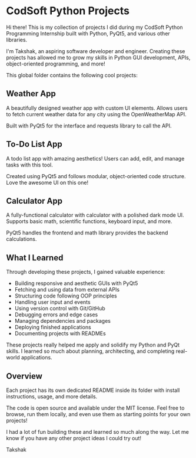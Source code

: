 # CodSoft Python Projects

Hi there! This is my collection of projects I did during my CodSoft Python Programming Internship built with Python, PyQt5, and various other libraries.

I'm Takshak, an aspiring software developer and engineer. Creating these projects has allowed me to grow my skills in Python GUI development, APIs, object-oriented programming, and more!

This global folder contains the following cool projects:

## Weather App

A beautifully designed weather app with custom UI elements. Allows users to fetch current weather data for any city using the OpenWeatherMap API.

Built with PyQt5 for the interface and requests library to call the API.

## To-Do List App

A todo list app with amazing aesthetics! Users can add, edit, and manage tasks with this tool.

Created using PyQt5 and follows modular, object-oriented code structure. Love the awesome UI on this one!

## Calculator App

A fully-functional calculator with calculator with a polished dark mode UI. Supports basic math, scientific functions, keyboard input, and more.

PyQt5 handles the frontend and math library provides the backend calculations.

## What I Learned

Through developing these projects, I gained valuable experience:

- Building responsive and aesthetic GUIs with PyQt5
- Fetching and using data from external APIs
- Structuring code following OOP principles
- Handling user input and events
- Using version control with Git/GitHub
- Debugging errors and edge cases
- Managing dependencies and packages
- Deploying finished applications
- Documenting projects with READMEs

These projects really helped me apply and solidify my Python and PyQt skills. I learned so much about planning, architecting, and completing real-world applications.

## Overview

Each project has its own dedicated README inside its folder with install instructions, usage, and more details.

The code is open source and available under the MIT license. Feel free to browse, run them locally, and even use them as starting points for your own projects!

I had a lot of fun building these and learned so much along the way. Let me know if you have any other project ideas I could try out!

Takshak
